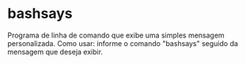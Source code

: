 # bashsays

Programa de linha de comando que exibe uma simples mensagem personalizada.
Como usar: informe o comando "bashsays" seguido da mensagem que deseja exibir.
